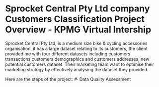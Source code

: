 # Sprocket Central Pty Ltd company Customers Classification Project Overview - KPMG Virtual Intership

Sprocket Central Pty Ltd, is a medium size bike & cycling accessories organisation, it has a large dataset relating to its customers, the client provided me with four different datasets including customers transactions,customers demographics and customers addresses, new potential customers dataset. Their marketing team want to optimise their marketing strategy by effectively analysing the dataset they provided.

Here are the steps of the project:
#· Data Quality Assessment
